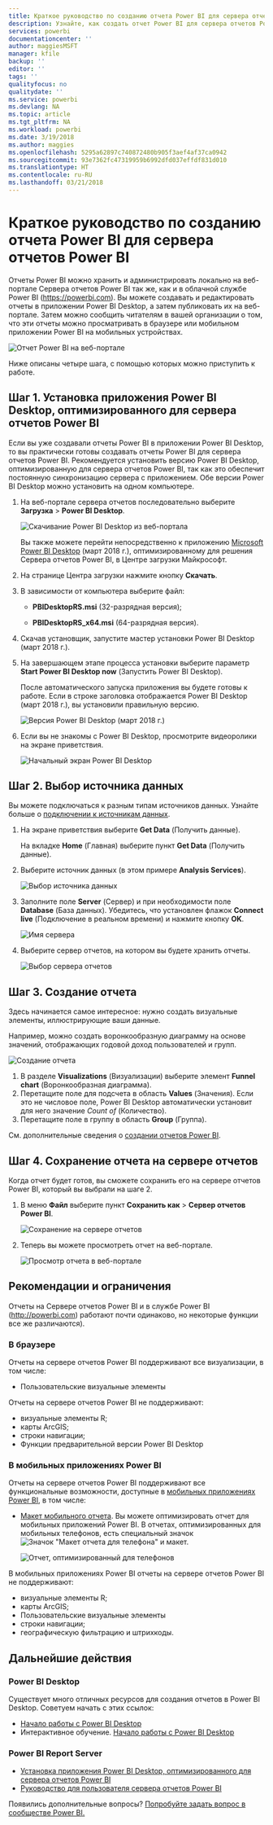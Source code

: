 ```yaml
---
title: Краткое руководство по созданию отчета Power BI для сервера отчетов Power BI
description: Узнайте, как создать отчет Power BI для сервера отчетов Power BI за несколько простых шагов.
services: powerbi
documentationcenter: ''
author: maggiesMSFT
manager: kfile
backup: ''
editor: ''
tags: ''
qualityfocus: no
qualitydate: ''
ms.service: powerbi
ms.devlang: NA
ms.topic: article
ms.tgt_pltfrm: NA
ms.workload: powerbi
ms.date: 3/19/2018
ms.author: maggies
ms.openlocfilehash: 5295a62897c740872480b905f3aef4af37ca0942
ms.sourcegitcommit: 93e7362fc47319959b6992dfd037effdf831d010
ms.translationtype: HT
ms.contentlocale: ru-RU
ms.lasthandoff: 03/21/2018
---
```

# <a name="quickstart-create-a-power-bi-report-for-power-bi-report-server"></a>Краткое руководство по созданию отчета Power BI для сервера отчетов Power BI
Отчеты Power BI можно хранить и администрировать локально на веб-портале Сервера отчетов Power BI так же, как и в облачной службе Power BI (https://powerbi.com). Вы можете создавать и редактировать отчеты в приложении Power BI Desktop, а затем публиковать их на веб-портале. Затем можно сообщить читателям в вашей организации о том, что эти отчеты можно просматривать в браузере или мобильном приложении Power BI на мобильных устройствах.

![Отчет Power BI на веб-портале](media/quickstart-create-powerbi-report/report-server-powerbi-report.png)

Ниже описаны четыре шага, с помощью которых можно приступить к работе.

## <a name="step-1-install-power-bi-desktop-optimized-for-power-bi-report-server"></a>Шаг 1. Установка приложения Power BI Desktop, оптимизированного для сервера отчетов Power BI

Если вы уже создавали отчеты Power BI в приложении Power BI Desktop, то вы практически готовы создавать отчеты Power BI для сервера отчетов Power BI. Рекомендуется установить версию Power BI Desktop, оптимизированную для сервера отчетов Power BI, так как это обеспечит постоянную синхронизацию сервера с приложением. Обе версии Power BI Desktop можно установить на одном компьютере.

1. На веб-портале сервера отчетов последовательно выберите **Загрузка** > **Power BI Desktop**.

    ![Скачивание Power BI Desktop из веб-портала](media/quickstart-create-powerbi-report/report-server-download-web-portal.png)

    Вы также можете перейти непосредственно к приложению [Microsoft Power BI Desktop](https://www.microsoft.com/download/details.aspx?id=56723) (март 2018 г.), оптимизированному для решения Сервера отчетов Power BI, в Центре загрузки Майкрософт.

2. На странице Центра загрузки нажмите кнопку **Скачать**.

3. В зависимости от компьютера выберите файл:

    - **PBIDesktopRS.msi** (32-разрядная версия);

    - **PBIDesktopRS_x64.msi** (64-разрядная версия).

4. Скачав установщик, запустите мастер установки Power BI Desktop (март 2018 г.).

2. На завершающем этапе процесса установки выберите параметр **Start Power BI Desktop now** (Запустить Power BI Desktop).
   
    После автоматического запуска приложения вы будете готовы к работе. Если в строке заголовка отображается Power BI Desktop (март 2018 г.), вы установили правильную версию.

    ![Версия Power BI Desktop (март 2018 г.)](media/quickstart-create-powerbi-report/report-server-desktop-october-2017-version.png)

3. Если вы не знакомы с Power BI Desktop, просмотрите видеоролики на экране приветствия.
   
    ![Начальный экран Power BI Desktop](media/quickstart-create-powerbi-report/report-server-powerbi-desktop-start.png)

## <a name="step-2-select-a-data-source"></a>Шаг 2. Выбор источника данных
Вы можете подключаться к разным типам источников данных. Узнайте больше о [подключении к источникам данных](connect-data-sources.md).

1. На экране приветствия выберите **Get Data** (Получить данные).
   
    На вкладке **Home** (Главная) выберите пункт **Get Data** (Получить данные).
2. Выберите источник данных (в этом примере **Analysis Services**).
   
    ![Выбор источника данных](media/quickstart-create-powerbi-report/report-server-get-data-ssas.png)
3. Заполните поле **Server** (Сервер) и при необходимости поле **Database** (База данных). Убедитесь, что установлен флажок **Connect live** (Подключение в реальном времени) и нажмите кнопку **ОK**.
   
    ![Имя сервера](media/quickstart-create-powerbi-report/report-server-ssas-server-name.png)
4. Выберите сервер отчетов, на котором вы будете хранить отчеты.
   
    ![Выбор сервера отчетов](media/quickstart-create-powerbi-report/report-server-select-server.png)

## <a name="step-3-design-your-report"></a>Шаг 3. Создание отчета
Здесь начинается самое интересное: нужно создать визуальные элементы, иллюстрирующие ваши данные.

Например, можно создать воронкообразную диаграмму на основе значений, отображающих годовой доход пользователей и групп.

![Создание отчета](media/quickstart-create-powerbi-report/report-server-create-funnel.png)

1. В разделе **Visualizations** (Визуализации) выберите элемент **Funnel chart** (Воронкообразная диаграмма).
2. Перетащите поле для подсчета в область **Values** (Значения). Если это не числовое поле, Power BI Desktop автоматически установит для него значение *Count of* (Количество).
3. Перетащите поле в группу в область **Group** (Группа).

См. дополнительные сведения о [создании отчетов Power BI](../desktop-report-view.md).

## <a name="step-4-save-your-report-to-the-report-server"></a>Шаг 4. Сохранение отчета на сервере отчетов
Когда отчет будет готов, вы сможете сохранить его на сервере отчетов Power BI, который вы выбрали на шаге 2.

1. В меню **Файл** выберите пункт **Сохранить как** > **Сервер отчетов Power BI**.
   
    ![Сохранение на сервере отчетов](media/quickstart-create-powerbi-report/report-server-save-as-powerbi-report-server.png)
2. Теперь вы можете просмотреть отчет на веб-портале.
   
    ![Просмотр отчета в веб-портале](media/quickstart-create-powerbi-report/report-server-powerbi-report.png)

## <a name="considerations-and-limitations"></a>Рекомендации и ограничения
Отчеты на Сервере отчетов Power BI и в службе Power BI (http://powerbi.com) работают почти одинаково, но некоторые функции все же различаются).

### <a name="in-a-browser"></a>В браузере
Отчеты на сервере отчетов Power BI поддерживают все визуализации, в том числе:

* Пользовательские визуальные элементы

Отчеты на сервере отчетов Power BI не поддерживают:

* визуальные элементы R;
* карты ArcGIS;
* строки навигации;
* Функции предварительной версии Power BI Desktop

### <a name="in-the-power-bi-mobile-apps"></a>В мобильных приложениях Power BI
Отчеты на сервере отчетов Power BI поддерживают все функциональные возможности, доступные в [мобильных приложениях Power BI](../mobile-apps-for-mobile-devices.md), в том числе:

* [Макет мобильного отчета](../desktop-create-phone-report.md). Вы можете оптимизировать отчет для мобильных приложений Power BI. В отчетах, оптимизированных для мобильных телефонов, есть специальный значок ![Значок "Макет отчета для телефона"](media/quickstart-create-powerbi-report/power-bi-rs-mobile-optimized-icon.png) и макет.
  
    ![Отчет, оптимизированный для телефонов](media/quickstart-create-powerbi-report/power-bi-rs-mobile-optimized-report.png)

В мобильных приложениях Power BI отчеты на сервере отчетов Power BI не поддерживают:

* визуальные элементы R;
* карты ArcGIS;
* Пользовательские визуальные элементы
* строки навигации;
* географическую фильтрацию и штрихкоды.

## <a name="next-steps"></a>Дальнейшие действия
### <a name="power-bi-desktop"></a>Power BI Desktop
Существует много отличных ресурсов для создания отчетов в Power BI Desktop. Советуем начать с этих ссылок:

* [Начало работы с Power BI Desktop](../desktop-getting-started.md)
* Интерактивное обучение. [Начало работы с Power BI Desktop](../guided-learning/gettingdata.yml#step-2)


### <a name="power-bi-report-server"></a>Power BI Report Server
* [Установка приложения Power BI Desktop, оптимизированного для сервера отчетов Power BI](install-powerbi-desktop.md)  
* [Руководство для пользователя сервера отчетов Power BI](user-handbook-overview.md)  

Появились дополнительные вопросы? [Попробуйте задать вопрос в сообществе Power BI.](https://community.powerbi.com/)
